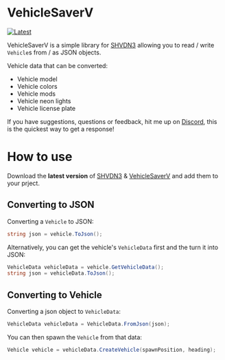 # VehicleSaverV

<a href="https://github.com/LouiDev/VehicleSaverV/releases">![Latest](https://img.shields.io/github/v/release/louidev/VehicleSaverV)</a>

VehicleSaverV is a simple library for [SHVDN3](https://github.com/scripthookvdotnet) allowing you to read / write `Vehicle`s from / as JSON objects.

Vehicle data that can be converted:
- Vehicle model
- Vehicle colors
- Vehicle mods
- Vehicle neon lights
- Vehicle license plate

If you have suggestions, questions or feedback, hit me up on [Discord](https://discord.com/invite/U2KGVbj3uh), this is the quickest way to get a response!

# How to use
Download the **latest version** of [SHVDN3](https://github.com/scripthookvdotnet) & [VehicleSaverV](https://img.shields.io/github/v/release/louidev/VehicleSaverV) and add them to your prject.

## Converting to JSON
Converting a `Vehicle` to JSON:
```C#
string json = vehicle.ToJson();
```

Alternatively, you can get the vehicle's `VehicleData` first and the turn it into JSON:
```C#
VehicleData vehicleData = vehicle.GetVehicleData();
string json = vehicleData.ToJson();
```

## Converting to Vehicle
Converting a json object to `VehicleData`:
```C#
VehicleData vehicleData = VehicleData.FromJson(json);
```

You can then spawn the `Vehicle` from that data:
```C#
Vehicle vehicle = vehicleData.CreateVehicle(spawnPosition, heading);
```

